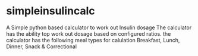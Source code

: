 # simpleinsulincalc
A Simple python based calculator to work out Insulin dosage
The calculator has the ability top work out dosage based on configured ratios.
the calculator has the following meal types for calulation 
Breakfast, Lunch, Dinner, Snack & Correctional
